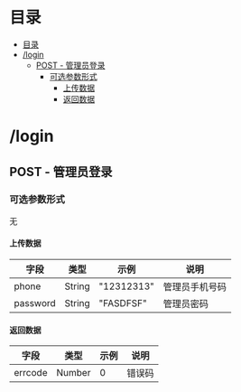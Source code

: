 # 目录
- [目录](#目录)
- [/login](#login)
    - [POST - 管理员登录](#post---管理员登录)
        - [可选参数形式](#可选参数形式)
            - [上传数据](#上传数据)
            - [返回数据](#返回数据)

# /login
## POST - 管理员登录
### 可选参数形式
无

#### 上传数据
| 字段     | 类型   | 示例       | 说明           |
| -------- | ------ | ---------- | -------------- |
| phone    | String | "12312313" | 管理员手机号码 |
| password | String | "FASDFSF"  | 管理员密码     |

#### 返回数据
| 字段    | 类型   | 示例 | 说明   |
| ------- | ------ | ---- | ------ |
| errcode | Number | 0    | 错误码 |
